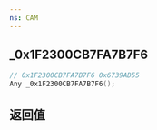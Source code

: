 ```yaml
---
ns: CAM
---
```

## _0x1F2300CB7FA7B7F6

```c
// 0x1F2300CB7FA7B7F6 0x6739AD55
Any _0x1F2300CB7FA7B7F6();
```


## 返回值
